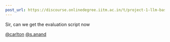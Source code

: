```yaml
---
post_url: https://discourse.onlinedegree.iitm.ac.in/t/project-1-llm-based-automation-agent-discussion-thread-tds-jan-2025/164277/631
---
```

Sir, can we get the evaluation script now

[@carlton](/u/carlton) [@s.anand](/u/s.anand)